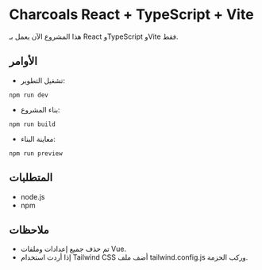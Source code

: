 # Charcoals React + TypeScript + Vite

هذا المشروع الآن يعمل بـ React وTypeScript وVite فقط.

## الأوامر

- تشغيل التطوير:
```
npm run dev
```
- بناء المشروع:
```
npm run build
```
- معاينة البناء:
```
npm run preview
```

## المتطلبات
- node.js
- npm

## ملاحظات
- تم حذف جميع إعدادات وملفات Vue.
- إذا أردت استخدام Tailwind CSS أضف ملف tailwind.config.js وركب الحزمة.
